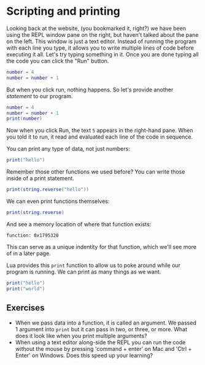 # Scripting and printing

Looking back at the website, (you bookmarked it, right?) we have been using the REPL window pane on the right, but haven't talked about the pane on the left.
This window is just a text editor.
Instead of running the program with each line you type, it allows you to write multiple lines of code before executing it all.
Let's try typing something in it.
Once you are done typing all the code you can click the "Run" button.

```lua
number = 4
number = number + 1
```

But when you click run, nothing happens.
So let's provide another *statement* to our program.

```lua
number = 4
number = number + 1
print(number)
```

Now when you click Run, the text `5` appears in the right-hand pane.
When you told it to run, it read and evaluated each line of the code in sequence.

You can print any type of data, not just numbers:

```lua
print("hello")
```

Remember those other functions we used before?
You can write those inside of a print statement.

```lua
print(string.reverse("hello"))
```

We can even print functions themselves:

```lua
print(string.reverse)
```

And see a memory location of where that function exists:

```
function: 0x1795320
```

This can serve as a unique indentity for that function, which we'll see more of in a later page.

Lua provides this `print` function to allow us to poke around while our program is running.
We can print as many things as we want.

```lua
print("hello")
print("world")
```

## Exercises

- When we pass data into a function, it is called an argument. We passed 1 argument into `print` but it can pass in two, or three, or more. What does it look like when you print multiple arguments?
- When using a text editor along-side the REPL you can run the code without the mouse by pressing 'command + enter' on Mac and 'Ctrl + Enter' on Windows. Does this speed up your learning?
